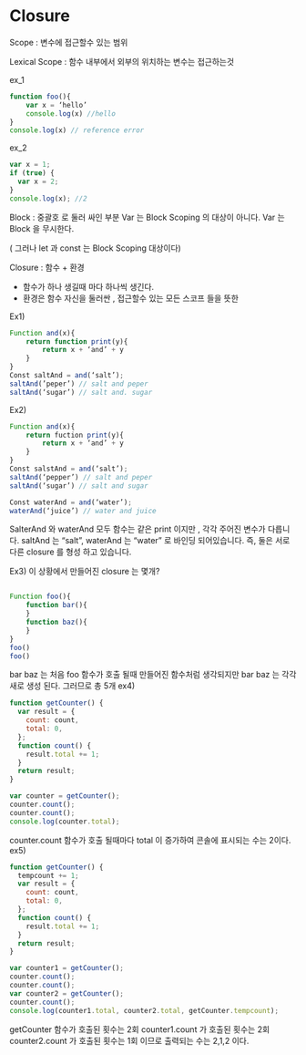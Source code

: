 # Closure

Scope : 변수에 접근할수 있는 범위

Lexical Scope : 함수 내부에서 외부의 위치하는 변수는 접근하는것

ex_1

```js
function foo(){
	var x = ‘hello’
	console.log(x) //hello
}
console.log(x) // reference error
```

ex_2

```js
var x = 1;
if (true) {
  var x = 2;
}
console.log(x); //2
```

Block : 중괄호 로 둘러 싸인 부분
Var 는 Block Scoping 의 대상이 아니다. Var 는 Block 을 무시한다.

( 그러나 let 과 const 는 Block Scoping 대상이다)

Closure : 함수 + 환경

- 함수가 하나 생길때 마다 하나씩 생긴다.
- 환경은 함수 자신을 둘러싼 , 접근할수 있는 모든 스코프 들을 뜻한

Ex1)

```js
Function and(x){
	return function print(y){
		return x + ‘and’ + y
	}
}
Const saltAnd = and(‘salt’);
saltAnd(’peper’) // salt and peper
saltAnd(‘sugar’) // salt and. sugar
```

Ex2)

```js
Function and(x){
	return fuction print(y){
		return x + ‘and’ + y
	}
}
Const salstAnd = and(‘salt’);
saltAnd(‘pepper’) // salt and peper
saltAnd(‘sugar’) // salt and sugar

Const waterAnd = and(‘water’);
waterAnd(‘juice’) // water and juice
```

SalterAnd 와 waterAnd 모두 함수는 같은 print 이지만 , 각각 주어진 변수가 다릅니다.
saltAnd 는 “salt”, waterAnd 는 “water” 로 바인딩 되어있습니다.
즉, 둘은 서로 다른 closure 를 형성 하고 있습니다.

Ex3) 이 상황에서 만들어진 closure 는 몇개?

```js

Function foo(){
	function bar(){
	}
	function baz(){
	}
}
foo()
foo()
```

bar baz 는 처음 foo 함수가 호출 될때 만들어진 함수처럼 생각되지만 bar baz 는 각각 새로 생성 된다. 그러므로 총 5개
ex4)

```js
function getCounter() {
  var result = {
    count: count,
    total: 0,
  };
  function count() {
    result.total += 1;
  }
  return result;
}

var counter = getCounter();
counter.count();
counter.count();
console.log(counter.total);
```

counter.count 함수가 호출 될때마다 total 이 증가하여 콘솔에 표시되는 수는 2이다.
ex5)

```js
function getCounter() {
  tempcount += 1;
  var result = {
    count: count,
    total: 0,
  };
  function count() {
    result.total += 1;
  }
  return result;
}

var counter1 = getCounter();
counter.count();
counter.count();
var counter2 = getCounter();
counter.count();
console.log(counter1.total, counter2.total, getCounter.tempcount);
```

getCounter 함수가 호출된 횟수는 2회
counter1.count 가 호출된 횟수는 2회
counter2.count 가 호출된 횟수는 1회
이므로 출력되는 수는 2,1,2 이다.
